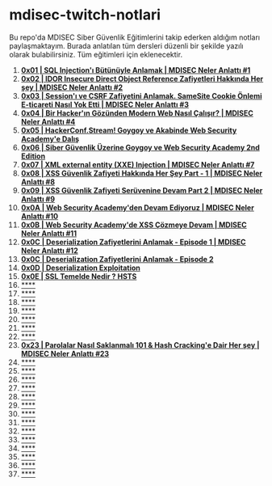 # mdisec-twitch-notlari
Bu repo'da MDISEC Siber Güvenlik Eğitimlerini takip ederken aldığım notları paylaşmaktayım. Burada anlatılan tüm dersleri düzenli bir şekilde yazılı olarak bulabilirsiniz. Tüm eğitimleri için eklenecektir.

 1. [**0x01 | SQL Injection'ı Bütünüyle Anlamak | MDISEC Neler Anlattı #1**](/0x01%20|%20SQL%20Injection’ı%20Bütünüyle%20Anlamak%20|%20MDISEC%20Neler%20Anlattı/0x01%20104201f95d914f67830bee663ffbdc7f.md)
 2. [**0x02 | IDOR Insecure Direct Object Reference Zafiyetleri Hakkında Her şey | MDISEC Neler Anlattı #2**]()
 3. [**0x03 | Session'ı ve CSRF Zafiyetini Anlamak. SameSite Cookie Önlemi E-ticareti Nasıl Yok Etti | MDISEC Neler Anlattı #3**]()
 4. [**0x04 | Bir Hacker'ın Gözünden Modern Web Nasıl Çalışır? | MDISEC Neler Anlattı #4**]()
 5. [**0x05 | HackerConf.Stream! Goygoy ve Akabinde Web Security Academy'e Dalış**]()
 6. [**0x06 | Siber Güvenlik Üzerine Goygoy ve Web Security Academy 2nd Edition**]()
 7. [**0x07 | XML external entity (XXE) Injection | MDISEC Neler Anlattı #7**]()
 8. [**0x08 | XSS Güvenlik Zafiyeti Hakkında Her Şey Part - 1 | MDISEC Neler Anlattı #8**]()
 9. [**0x09 | XSS Güvenlik Zafiyeti Serüvenine Devam Part 2 | MDISEC Neler Anlattı #9**]()
 10. [**0x0A | Web Security Academy'den Devam Ediyoruz | MDISEC Neler Anlattı #10**](/0x0A%20|%20Web%20Security%20Academy'den%20Devam%20Ediyoruz%20-%20SQL%20Injection%20Lab%20Çözümleri%20|%20MDISEC%20Neler%20Anlattı%20#9/Web%20Security%200x0A%20Web%20Security%20Academy'den%20Devam%20E%205d98a1205cb7439db45c8e0570ab118e.md)
 11. [**0x0B | Web Security Academy'de XSS Çözmeye Devam | MDISEC Neler Anlattı #11**](/0x0B%20|%20Web%20Security%20Academy’de%20XSS%20Cozmeye%20Devam%20|%20MDISEC%20Neler%20Anlattı%20#10/Web%20Security%200x0B%20Web%20Security%20Academy’de%20XSS%20Cozm%20356d50d1b933477eb37796d3f6bc53d8.md) 
 12. [**0x0C | Deserialization Zafiyetlerini Anlamak - Episode 1 | MDISEC Neler Anlattı #12**](/0x0C%20%20|%20Deserialization%20Zafiyetlerini%20Anlamak%20Episode%201/0x0C%20807152269cce4617a57cc81b06250dad.md) 
 13. [**0x0C | Deserialization Zafiyetlerini Anlamak - Episode 2**](/0x0C%20|%20Deserialization%20Zafiyetlerini%20Anlamak%20Episode%202/0x0C%20Deserialization%20Zafiyetlerini%20Anlamak%20Episode%2078d04d91baaa44d0959227e5c55cbc59.md) 
 14. [**0x0D | Deserialization Exploitation**](/0x0D%20|%20Deserialization%20Exploitation/0x0D%20e7c75cda4af14d9f8c7d57729ec14f3a.md) 
 15. [**0x0E | SSL Temelde Nedir ? HSTS**](/0x0E%20%20|%20SSL%20Temelde%20Nedir%20?%20HSTS/0x0E%2075b658ad3df848cbac9efe8d8fe2eb9e.md) 
 16. [****]() 
 17. [****]() 
 18. [****]() 
 19. [****]() 
 20. [****]() 
 21. [****]() 
 22. [****]()  
 23. [**0x23 | Parolalar Nasıl Saklanmalı 101 & Hash Cracking'e Dair Her şey | MDISEC Neler Anlattı #23**](/0x23%20|%20Parolalar%20Nasıl%20Saklanmalı%20101%20&%20Hash%20Cracking'e%20Dair%20Her%20şey/0x23%20dcdf4ea5278c47728551d78809360a98.md)
 24. [****]() 
 25. [****]() 
 26. [****]() 
 27. [****]() 
 28. [****]() 
 29. [****]() 
 30. [****]() 
 31. [****]() 
 32. [****]() 
 33. [****]() 
 34. [****]() 
 35. [****]() 
 36. [****]() 
 37. [****]() 

